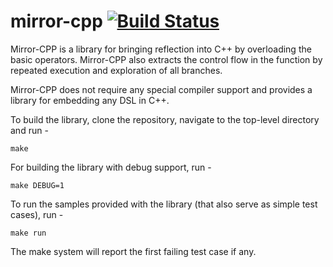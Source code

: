# mirror-cpp [![Build Status](https://api.travis-ci.org/AjayBrahmakshatriya/mirror-cpp.svg?branch=master)](https://travis-ci.org/AjayBrahmakshatriya/mirror-cpp)
Mirror-CPP is a library for bringing reflection into C++ by overloading the basic operators. Mirror-CPP also extracts the control flow in the function by repeated execution and exploration of all branches. 

Mirror-CPP does not require any special compiler support and provides a library for embedding any DSL in C++. 

To build the library, clone the repository, navigate to the top-level directory and run - 

```
make
```

For building the library with debug support, run -

```
make DEBUG=1
```

To run the samples provided with the library (that also serve as simple test cases), run - 

```
make run
```

The make system will report the first failing test case if any. 

